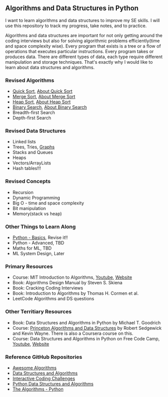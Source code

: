## Algorithms and Data Structures in Python

I want to learn algorithms and data structures to improve my SE skills. I will use this repository to track my progress, take notes, and to practice.

Algorithms and data structures are important for not only getting around the coding interviews but also for solving algorithmic problems efficiently(time and space complexity wise). Every program that exists is a tree or a flow of operations that executes particular instructions. Every program takes or produces data. There are different types of data, each type require different manipulation and storage techniques. That's exactly why I would like to learn about data structures and algorithms.

### Revised Algorithms

* [Quick Sort](algorithms/quick-sort.py), [About Quick Sort](algorithms/quick-sort.md)
* [Merge Sort](algorithms/merge-sort.py), [About Merge Sort](algorithms/merge-sort.md)
* [Heap Sort](algorithms/heap-sort.py), [About Heap Sort](algorithms/heap-sort.md)
* [Binary Search](algorithms/binary-search.py), [About Binary Search](algorithms/binary-search.md)
* Breadth-first Search
* Depth-first Search

### Revised Data Structures

* Linked lists
* Trees, Tries, [Graphs](data-structures/graphs-intro.md)
* Stacks and Queues
* Heaps
* Vectors/ArrayLists
* Hash tables!!!

### Revised Concepts

* Recursion
* Dynamic Programming
* Big O - time and space complexity
* Bit manipulation
* Memory(stack vs heap)

### Other Things to Learn Along

* [Python - Basics](https://github.com/Nyandwi/python_basics), Revise it!!
* Python - Advanced, TBD
* Maths for ML, TBD
* ML System Design, Later

### Primary Resources

* Course: MIT Introduction to Algorithms, [Youtube](https://www.youtube.com/watch?v=ZA-tUyM_y7s&list=PLUl4u3cNGP63EdVPNLG3ToM6LaEUuStEY), [Website](https://ocw.mit.edu/courses/electrical-engineering-and-computer-science/6-006-introduction-to-algorithms-spring-2020/)
* Book: Algorithms Design Manual by Steven S. Skiena
* Book: Cracking Coding Interviews
* Book: Introduction to Algorithms by Thomas H. Cormen et al.
* LeetCode Algorithms and DS questions

### Other Territiary Resources

* Book: Data Structures and Algorithms in Python by Michael T. Goodrich
* Course: [Princeton Algorithms and Data Structures](https://algs4.cs.princeton.edu/home/) by Robert Sedgewick and Kevin Wayne. There is also a Coursera course on this.
* Course: Data Structures and Algorithms in Python on Free Code Camp, [Youtube](https://www.youtube.com/watch?v=pkYVOmU3MgA), [Website](https://jovian.ai/learn/data-structures-and-algorithms-in-python)

### Reference GitHub Repositories

* [Awesome Algorithms](https://github.com/tayllan/awesome-algorithms)
* [Data Structures and Algorithms](https://github.com/Gedeon-m-gedus/data_structures_and_algorithms)
* [Interactive Coding Challenges](https://github.com/donnemartin/interactive-coding-challenges)
* [Python Data Structures and Algorithms](https://github.com/prabhupant/python-ds)
* [The Algorithms - Python](https://github.com/TheAlgorithms/Python)